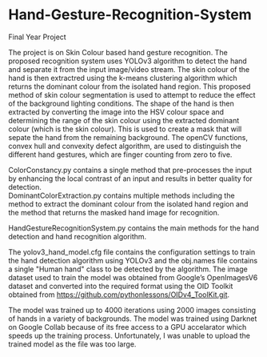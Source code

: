 # Hand-Gesture-Recognition-System
Final Year Project

The project is on Skin Colour based hand gesture recognition. The proposed recognition system uses YOLOv3 algorithm to detect the hand and separate it from the input image/video stream. The skin colour of the hand is then extractred using the k-means clustering algorithm which returns the dominant colour from the isolated hand region. This proposed method of skin colour segmentation is used to attempt to reduce the effect of the background lighting conditions. The shape of the hand is then extracted by converting the image into the HSV colour space and determining the range of the skin colour using the extracted dominant colour (which is the skin colour). This is used to create a mask that will sepate the hand from the remaining background. The openCV functions, convex hull and convexity defect algorithm, are used to distinguish the different hand gestures, which are finger counting from zero to five.


ColorConstancy.py contains a single method that pre-processes the input by enhancing the local contrast of an input and results in better quality for detection.  
DominantColorExtraction.py contains multiple methods including the method to extract the dominant colour from the isolated hand region and the method that returns the masked hand image for recognition.

HandGestureRecognitionSystem.py contains the main methods for the hand detection and hand recognition algorithm.

The yolov3_hand_model.cfg file contains the configuration settings to train the hand detection algorithm using YOLOv3 and the obj.names file contains a single "Human hand" class to be detected by the algorithm.
The image dataset used to train the model was obtained from Google’s OpenImagesV6 dataset and converted into the required format using the OID Toolkit obtained from https://github.com/pythonlessons/OIDv4_ToolKit.git.

The model was trained up to 4000 iterations using 2000 images consisting of hands in a variety of backgrounds. The model was trained using Darknet on Google Collab because of its free access to a GPU accelarator which speeds up the training process.
Unfortunately, I was unable to upload the trained model as the file was too large.
